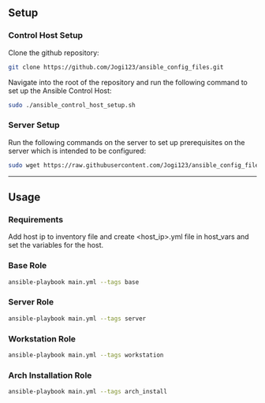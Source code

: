 ## Setup

### Control Host Setup
Clone the github repository:
```bash
git clone https://github.com/Jogi123/ansible_config_files.git
```
Navigate into the root of the repository and run the following command to set up the Ansible Control Host:
```bash
sudo ./ansible_control_host_setup.sh
```

### Server Setup
Run the following commands on the server to set up prerequisites on the server which is intended to be configured:
```bash
sudo wget https://raw.githubusercontent.com/Jogi123/ansible_config_files/master/ansible_server_setup.sh | bash
```
---

## Usage

### Requirements
Add host ip to inventory file and create <host_ip>.yml file in host_vars and set the variables for the host.

### Base Role
```bash
ansible-playbook main.yml --tags base
```

### Server Role
```bash
ansible-playbook main.yml --tags server
```

### Workstation Role
```bash
ansible-playbook main.yml --tags workstation
```

### Arch Installation Role
```bash
ansible-playbook main.yml --tags arch_install
```

